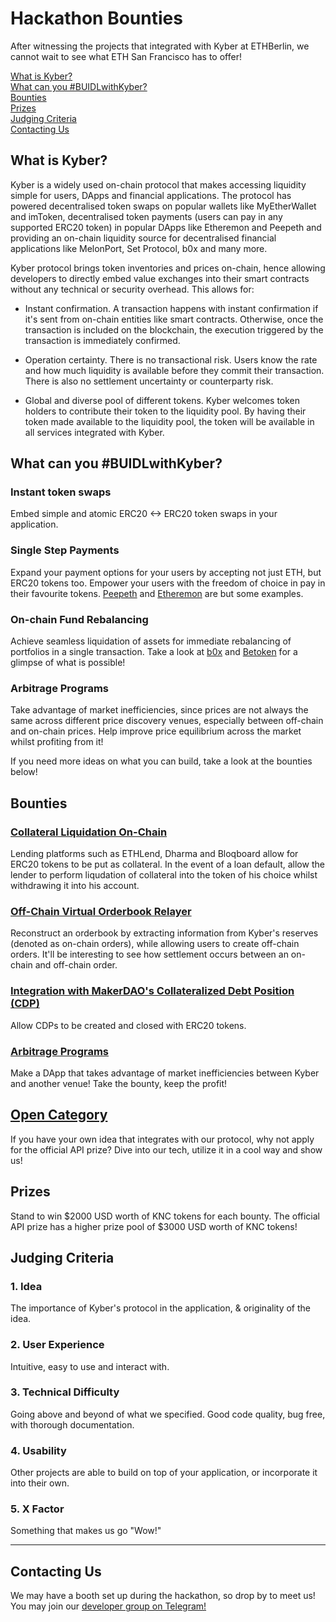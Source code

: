 # Hackathon Bounties
After witnessing the projects that integrated with Kyber at ETHBerlin, we cannot wait to see what ETH San Francisco has to offer!

<!-- Table Of Contents-->
[What is Kyber?](#what-is-kyber)<br>
[What can you #BUIDLwithKyber?](#what-can-you-buidlwithkyber)<br>
[Bounties](#bounties)<br>
[Prizes](#prizes)<br>
[Judging Criteria](#judging-criteria)<br>
[Contacting Us](#contacting-us)

## What is Kyber?
Kyber is a widely used on-chain protocol that makes accessing liquidity simple for users, DApps and financial applications. The protocol has powered decentralised token swaps on popular wallets like MyEtherWallet and imToken, decentralised token payments (users can pay in any supported ERC20 token) in popular DApps like Etheremon and Peepeth and providing an on-chain liquidity source for decentralised financial applications like MelonPort, Set Protocol, b0x and many more.

Kyber protocol brings token inventories and prices on-chain, hence allowing developers to directly embed value exchanges into their smart contracts without any technical or security overhead. This allows for:

- Instant confirmation. A transaction happens with instant confirmation if it's sent from on-chain entities like smart contracts. Otherwise, once the transaction is included on the blockchain, the execution triggered by the transaction is immediately confirmed.

- Operation certainty. There is no transactional risk. Users know the rate and how much liquidity is available before they commit their transaction. There is also no settlement uncertainty or counterparty risk.

- Global and diverse pool of different tokens. Kyber welcomes token holders to contribute their token to the liquidity pool. By having their token made available to the liquidity pool, the token will be available in all services integrated with Kyber.

## What can you #BUIDLwithKyber?

### Instant token swaps
Embed simple and atomic ERC20 <-> ERC20 token swaps in your application.

### Single Step Payments
Expand your payment options for your users by accepting not just ETH, but ERC20 tokens too. Empower your users with the freedom of choice in pay in their favourite tokens. [Peepeth](https://peepeth.com/a/crowdfunding) and [Etheremon](https://hackernoon.com/etheremon-integrates-with-kybers-on-chain-liquidity-protocol-a-new-payment-solution-for-ccbb36dfd595) are but some examples.

### On-chain Fund Rebalancing
Achieve seamless liquidation of assets for immediate rebalancing of portfolios in a single transaction. Take a look at [b0x](https://medium.com/@b0xNet/kyber-bzx-b6f5330289a6) and [Betoken](https://medium.com/betoken/6-primordial-reasons-to-build-a-decentralized-hedge-fund-with-kyber-1bbb3ed6a4d9) for a glimpse of what is possible!

### Arbitrage Programs
Take advantage of market inefficiencies, since prices are not always the same across different price discovery venues, especially between off-chain and on-chain prices. Help improve price equilibrium across the market whilst profiting from it!


If you need more ideas on what you can build, take a look at the bounties below!

## Bounties
### [Collateral Liquidation On-Chain](https://github.com/KyberNetwork/hackathon-bounties/issues/1)
Lending platforms such as ETHLend, Dharma and Bloqboard allow for ERC20 tokens to be put as collateral. In the event of a loan default, allow the lender to perform liqudation of collateral into the token of his choice whilst withdrawing it into his account.

### [Off-Chain Virtual Orderbook Relayer](https://github.com/KyberNetwork/hackathon-bounties/issues/2)
Reconstruct an orderbook by extracting information from Kyber's reserves (denoted as on-chain orders), while allowing users to create off-chain orders. It'll be interesting to see how settlement occurs between an on-chain and off-chain order.

### [Integration with MakerDAO's Collateralized Debt Position (CDP)](https://github.com/KyberNetwork/hackathon-bounties/issues/3)
Allow CDPs to be created and closed with ERC20 tokens.

### [Arbitrage Programs](https://github.com/KyberNetwork/hackathon-bounties/issues/4)
Make a DApp that takes advantage of market inefficiencies between Kyber and another venue! Take the bounty, keep the profit!

## [Open Category](https://github.com/KyberNetwork/hackathon-bounties/issues/5)
If you have your own idea that integrates with our protocol, why not apply for the official API prize? Dive into our tech, utilize it in a cool way and show us!

## Prizes
Stand to win $2000 USD worth of KNC tokens for each bounty. The official API prize has a higher prize pool of $3000 USD worth of KNC tokens!

## Judging Criteria
### 1. Idea
The importance of Kyber's protocol in the application, & originality of the idea.

### 2. User Experience
Intuitive, easy to use and interact with.

### 3. Technical Difficulty
Going above and beyond of what we specified. Good code quality, bug free, with thorough documentation.

### 4. Usability
Other projects are able to build on top of your application, or incorporate it into their own.

### 5. X Factor
Something that makes us go "Wow!"

---

## Contacting Us
We may have a booth set up during the hackathon, so drop by to meet us!
You may join our [developer group on Telegram!](https://t.me/kyberdeveloper)
